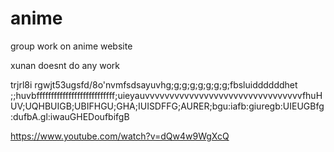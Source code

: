# anime
group work on anime website






xunan doesnt do any work



trjrl8i rgwjt53ugsfd/8o'nvmfsdsayuvhg;g;g;g;g;g;g;g;fbsluiddddddhet ;;huvbfffffffffffffffffffffffffff;uieyauvvvvvvvvvvvvvvvvvvvvvvvvvvvvvvvvfhuHUV;UQHBUIGB;UBIFHGU;GHA;IUISDFFG;AURER;bgu:iafb:giuregb:UIEUGBfg:dufbA.gl:iwauGHEDoufbifgB

https://www.youtube.com/watch?v=dQw4w9WgXcQ
